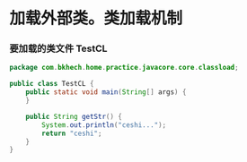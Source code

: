 # 加载外部类。类加载机制

### 要加载的类文件 TestCL

```java
package com.bkhech.home.practice.javacore.core.classload;

public class TestCL {
    public static void main(String[] args) {
    }

    public String getStr() {
        System.out.println("ceshi...");
        return "ceshi";
    }
}
```
